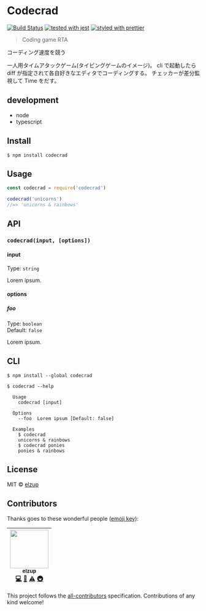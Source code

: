 # Codecrad

[![Build Status](https://travis-ci.org/elzup/codecrad.svg?branch=master)](https://travis-ci.org/elzup/codecrad)
[![tested with jest](https://img.shields.io/badge/tested_with-jest-99424f.svg)](https://github.com/facebook/jest)
[![styled with prettier](https://img.shields.io/badge/styled_with-prettier-ff69b4.svg)](https://github.com/prettier/prettier)

> Coding game RTA

コーディング速度を競う

一人用タイムアタックゲーム(タイピングゲームのイメージ)。
cli で起動したら diff が指定されて各自好きなエディタでコーディングする。
チェッカーが差分監視して Time をだす。

## development

- node
- typescript

## Install

```
$ npm install codecrad
```

## Usage

```js
const codecrad = require('codecrad')

codecrad('unicorns')
//=> 'unicorns & rainbows'
```

## API

### `codecrad(input, [options])`

#### input

Type: `string`

Lorem ipsum.

#### options

##### foo

Type: `boolean`<br>
Default: `false`

Lorem ipsum.

## CLI

```
$ npm install --global codecrad
```

```
$ codecrad --help

  Usage
    codecrad [input]

  Options
    --foo  Lorem ipsum [Default: false]

  Examples
    $ codecrad
    unicorns & rainbows
    $ codecrad ponies
    ponies & rainbows
```

## License

MIT © [elzup](http://elzup.com)

## Contributors

Thanks goes to these wonderful people ([emoji key](https://github.com/kentcdodds/all-contributors#emoji-key)):

<!-- ALL-CONTRIBUTORS-LIST:START - Do not remove or modify this section -->
<!-- prettier-ignore -->
| [<img src="https://avatars3.githubusercontent.com/u/2284908?v=4" width="100px;"/><br /><sub><b>elzup</b></sub>](https://elzup.com)<br />[💻](https://github.com/elzup/generator-nm/commits?author=elzup "Code") [📖](https://github.com/elzup/generator-nm/commits?author=elzup "Documentation") [⚠️](https://github.com/elzup/generator-nm/commits?author=elzup "Tests") [🚇](#infra-elzup "Infrastructure (Hosting, Build-Tools, etc)") |
| :---: |

<!-- ALL-CONTRIBUTORS-LIST:END -->

This project follows the [all-contributors](https://github.com/kentcdodds/all-contributors) specification. Contributions of any kind welcome!
